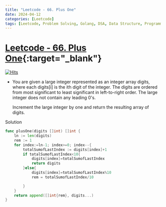 ```yaml
---
title: "Leetcode - 66. Plus One"
date: 2024-04-12
categories: [Leetcode]
tags: [Leetcode, Problem Solving, Golang, DSA, Data Structure, Programming, Algorithm, Array, Math]
---
```


# [Leetcode - 66. Plus One](https://leetcode.com/problems/plus-one/description/){:target="_blank"}
[![Hits](https://hits.sh/mokhlesurr031.github.io/posts/leetcode-plus-one.svg)](https://hits.sh/mokhlesurr031.github.io/posts/leetcode-plus-one/)

- You are given a large integer represented as an integer array digits, where each digits[i] is the ith digit of the integer. The digits are ordered from most significant to least significant in left-to-right order. The large integer does not contain any leading 0's.

	Increment the large integer by one and return the resulting array of digits.

Solution
```go
func plusOne(digits []int) []int {
    ln := len(digits)
    rem := 1
    for index:=ln-1; index>=0; index--{
        totalSumofLastIndex := digits[index]+1
        if totalSumofLastIndex<10{
            digits[index]=totalSumofLastIndex
            return digits
        }else{
            digits[index]=totalSumofLastIndex%10
            rem = totalSumofLastIndex/10

        }
    }
    return append([]int{rem}, digits...)
}

```
